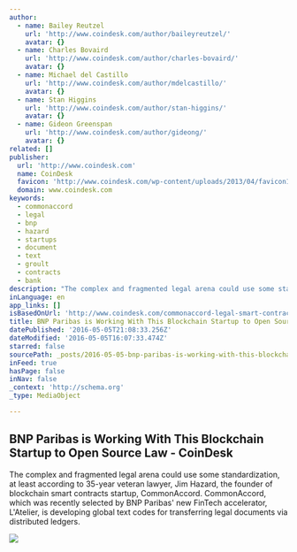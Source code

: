 ```yaml
---
author:
  - name: Bailey Reutzel
    url: 'http://www.coindesk.com/author/baileyreutzel/'
    avatar: {}
  - name: Charles Bovaird
    url: 'http://www.coindesk.com/author/charles-bovaird/'
    avatar: {}
  - name: Michael del Castillo
    url: 'http://www.coindesk.com/author/mdelcastillo/'
    avatar: {}
  - name: Stan Higgins
    url: 'http://www.coindesk.com/author/stan-higgins/'
    avatar: {}
  - name: Gideon Greenspan
    url: 'http://www.coindesk.com/author/gideong/'
    avatar: {}
related: []
publisher:
  url: 'http://www.coindesk.com'
  name: CoinDesk
  favicon: 'http://www.coindesk.com/wp-content/uploads/2013/04/favicon1.ico?874e6b'
  domain: www.coindesk.com
keywords:
  - commonaccord
  - legal
  - bnp
  - hazard
  - startups
  - document
  - text
  - groult
  - contracts
  - bank
description: "The complex and fragmented legal arena could use some standardization, at least according to 35-year veteran lawyer, Jim Hazard, the founder of blockchain smart contracts startup, CommonAccord. CommonAccord, which was recently selected by BNP Paribas' new FinTech accelerator, L'Atelier, is developing global text codes for transferring legal documents via distributed ledgers."
inLanguage: en
app_links: []
isBasedOnUrl: 'http://www.coindesk.com/commonaccord-legal-smart-contracts-prove-beneficial-one-bank-veritcal/'
title: BNP Paribas is Working With This Blockchain Startup to Open Source Law - CoinDesk
datePublished: '2016-05-05T21:08:33.256Z'
dateModified: '2016-05-05T16:07:33.474Z'
starred: false
sourcePath: _posts/2016-05-05-bnp-paribas-is-working-with-this-blockchain-startup-to-open.md
inFeed: true
hasPage: false
inNav: false
_context: 'http://schema.org'
_type: MediaObject

---
```

<article style=""><h1>BNP Paribas is Working With This Blockchain Startup to Open Source Law - CoinDesk</h1><p>The complex and fragmented legal arena could use some standardization, at least according to 35-year veteran lawyer, Jim Hazard, the founder of blockchain smart contracts startup, CommonAccord. CommonAccord, which was recently selected by BNP Paribas' new FinTech accelerator, L'Atelier, is developing global text codes for transferring legal documents via distributed ledgers.</p><img src="http://media.coindesk.com/2016/04/gavel-laptop-e1460952112240.jpg" /></article>